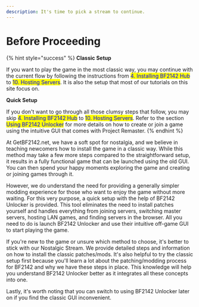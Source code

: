```yaml
---
description: It's time to pick a stream to continue.
---
```


# Before Proceeding

{% hint style="success" %}
**Classic Setup**

If you want to play the game in the most classic way, you may continue with the current flow by following the instructions from <mark style="color:blue;">4. Installing BF2142 Hub</mark> to <mark style="color:blue;">10. Hosting Servers</mark>. It is also the setup that most of our tutorials on this site focus on.



**Quick Setup**

If you don't want to go through all those clumsy steps that follow, you may skip <mark style="color:blue;">4. Installing BF2142 Hub</mark> to <mark style="color:blue;">10. Hosting Servers</mark>. Refer to the section <mark style="color:blue;">Using BF2142 Unlocker</mark> for more details on how to create or join a game using the intuitive GUI that comes with Project Remaster.
{% endhint %}

At GetBF2142.net, we have a soft spot for nostalgia, and we believe in teaching newcomers how to install the game in a classic way. While this method may take a few more steps compared to the straightforward setup, it results in a fully functional game that can be launched using the old GUI. You can then spend your happy moments exploring the game and creating or joining games through it.

However, we do understand the need for providing a generally simpler modding experience for those who want to enjoy the game without more waiting. For this very purpose, a quick setup with the help of BF2142 Unlocker is provided. This tool eliminates the need to install patches yourself and handles everything from joining servers, switching master servers, hosting LAN games, and finding servers in the browser. All you need to do is launch BF2142 Unlocker and use their intuitive off-game GUI to start playing the game.

If you're new to the game or unsure which method to choose, it's better to stick with our Nostalgic Stream. We provide detailed steps and information on how to install the classic patches/mods. It's also helpful to try the classic setup first because you'll learn a lot about the patching/modding process for BF2142 and why we have these steps in place. This knowledge will help you understand BF2142 Unlocker better as it integrates all these concepts into one.

Lastly, it's worth noting that you can switch to using BF2142 Unlocker later on if you find the classic GUI inconvenient.

